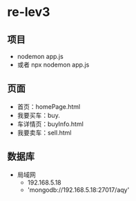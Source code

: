 # re-lev3

## 项目
- nodemon app.js
- 或者 npx nodemon app.js

## 页面
- 首页：homePage.html
- 我要买车：buy.
- 车详情页：buyInfo.html
- 我要卖车：sell.html



## 数据库
- 局域网
    - 192.168.5.18
    - 'mongodb://192.168.5.18:27017/aqy'
